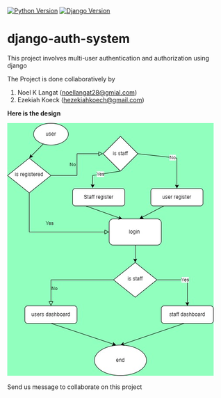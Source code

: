 [![Python Version](https://img.shields.io/badge/python-3.6-brightgreen.svg)](https://python.org)
[![Django Version](https://img.shields.io/badge/django-2.0-brightgreen.svg)](https://djangoproject.com)

# django-auth-system

This project involves multi-user authentication
and authorization using django


The Project is done collaboratively by
1. Noel K Langat (noellangat28@gmial.com)
2. Ezekiah Koeck  (hezekiahkoech@gmail.com)

**Here is the design**


![flow_diagram](./flow_diagram.jpg)

Send us message to collaborate on this project
